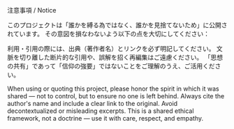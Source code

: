 注意事項 / Notice

このプロジェクトは「誰かを縛る為ではなく、誰かを見捨てないため」に公開されています。
その意図を損なわないよう以下の点を大切にしてください：

利用・引用の際には、出典（著作者名）とリンクを必ず明記してください。
文脈を切り離した断片的な引用や、誤解を招く再編集はご遠慮ください。
「思想の共有」であって「信仰の強要」ではないことをご理解のうえ、ご活用ください。

When using or quoting this project, please honor the spirit in which it was shared — not to control, but to ensure no one is left behind.
Always cite the author's name and include a clear link to the original.
Avoid decontextualized or misleading excerpts.
This is a shared ethical framework, not a doctrine — use it with care, respect, and empathy.
